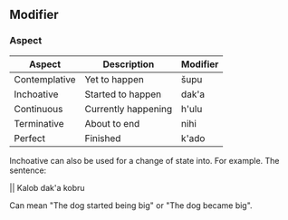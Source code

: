 ## Modifier

### Aspect

| Aspect        | Description         | Modifier |
| ------------- | ------------------- | -------- |
| Contemplative | Yet to happen       | šupu     |
| Inchoative    | Started to happen   | dak'a    |
| Continuous    | Currently happening | h'ulu    |
| Terminative   | About to end        | nihi     |
| Perfect       | Finished            | k'ado    |

Inchoative can also be used for a change of state into. For example. The sentence:

|| Kalob dak'a kobru

Can mean "The dog started being big" or "The dog became big".
